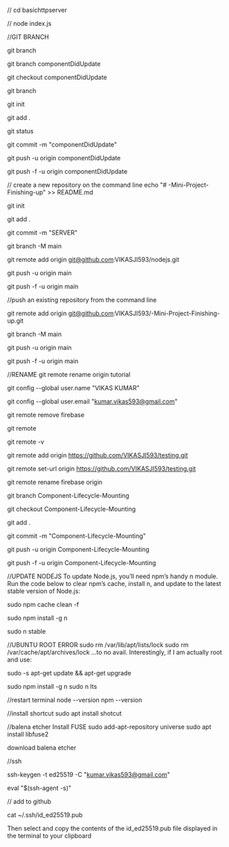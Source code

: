 // cd basichttpserver

// node index.js









//GIT BRANCH

git branch

git branch componentDidUpdate

git checkout componentDidUpdate 

git branch

git init

git add .

git status

git commit -m "componentDidUpdate"

git push -u origin componentDidUpdate

git push -f -u origin componentDidUpdate








// create a new repository on the command line echo "# -Mini-Project-Finishing-up" >> README.md

git init

git add .

git commit -m "SERVER"

git branch -M main

git remote add origin git@github.com:VIKASJI593/nodejs.git

git push -u origin main

git push -f -u origin main







//push an existing repository from the command line

git remote add origin git@github.com:VIKASJI593/-Mini-Project-Finishing-up.git

git branch -M main

git push -u origin main

git push -f -u origin main





//RENAME 
git remote rename origin tutorial

git config --global user.name "VIKAS KUMAR"

git config --global user.email "kumar.vikas593@gmail.com"


git remote remove firebase

git remote

 git remote -v

git remote add origin https://github.com/VIKASJI593/testing.git


git remote set-url origin https://github.com/VIKASJI593/testing.git


git remote rename firebase origin

git branch Component-Lifecycle-Mounting

git checkout Component-Lifecycle-Mounting

git add .

git commit -m "Component-Lifecycle-Mounting"

git push -u origin Component-Lifecycle-Mounting

git push -f -u origin Component-Lifecycle-Mounting








//UPDATE NODEJS To update Node.js, you’ll need npm’s handy n module. Run the code below to clear npm’s cache, install n, and update to the latest stable version of Node.js:

sudo npm cache clean -f

sudo npm install -g n

sudo n stable









//UBUNTU ROOT ERROR 
sudo rm /var/lib/apt/lists/lock sudo rm /var/cache/apt/archives/lock ...to no avail. Interestingly, if I am actually root and use:

sudo -s apt-get update && apt-get upgrade

sudo npm install -g n sudo n lts

//restart terminal node --version npm --version





//install shortcut 
sudo apt install shotcut

//balena etcher Install FUSE sudo add-apt-repository universe sudo apt install libfuse2

download balena etcher






//ssh

ssh-keygen -t ed25519 -C "kumar.vikas593@gmail.com"

eval "$(ssh-agent -s)"

// add to github

cat ~/.ssh/id_ed25519.pub

Then select and copy the contents of the id_ed25519.pub file
displayed in the terminal to your clipboard